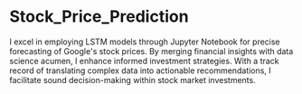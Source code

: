 # Stock_Price_Prediction
I excel in employing LSTM models through Jupyter Notebook for precise forecasting of Google's stock prices. By merging financial insights with data science acumen, I enhance informed investment strategies. With a track record of translating complex data into actionable recommendations, I facilitate sound decision-making within stock market investments.
